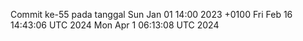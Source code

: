 Commit ke-55 pada tanggal Sun Jan 01 14:00 2023 +0100
Fri Feb 16 14:43:06 UTC 2024
Mon Apr  1 06:13:08 UTC 2024

